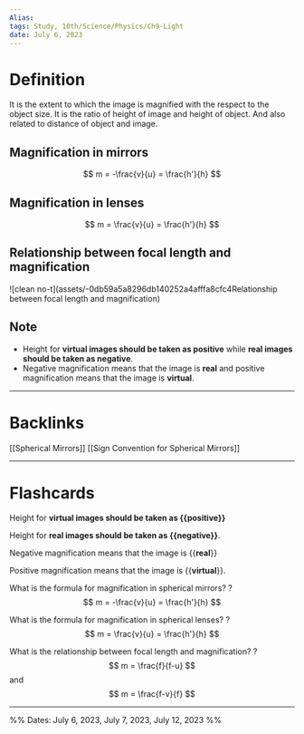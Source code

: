 ```yaml
---
Alias:
tags: Study, 10th/Science/Physics/Ch9-Light
date: July 6, 2023
---
```

# Definition
It is the extent to which the image is magnified with the respect to the object size.
It is the ratio of height of image and height of object. And also related to distance of object and image.
## Magnification in mirrors
$$
m = -\frac{v}{u} = \frac{h'}{h}
$$
## Magnification in lenses
$$
m = \frac{v}{u} = \frac{h'}{h}
$$
## Relationship between focal length and magnification
![clean no-t](assets/-0db59a5a8296db140252a4afffa8cfc4Relationship between focal length and magnification)
## Note
- Height for **virtual images should be taken as positive** while **real images should be taken as negative**.
- Negative magnification means that the image is **real** and positive magnification means that the image is **virtual**.

---
# Backlinks
[[Spherical Mirrors]]
[[Sign Convention for Spherical Mirrors]]

---
# Flashcards

Height for **virtual images should be taken as {{positive}}**  
<!--SR:!2024-04-14,207,280-->

Height for **real images should be taken as {{negative}}**.
<!--SR:!2024-04-16,209,280-->

Negative magnification means that the image is {{**real**}}
<!--SR:!2024-05-25,115,280-->

Positive magnification means that the image is {{**virtual**}}.
<!--SR:!2024-09-28,269,260-->

What is the formula for magnification in spherical mirrors?
?
$$
m = -\frac{v}{u} = \frac{h'}{h}
$$
<!--SR:!2025-08-12,558,285-->

What is the formula for magnification in spherical lenses?
?
$$
m = \frac{v}{u} = \frac{h'}{h}
$$
<!--SR:!2024-04-13,206,270-->

What is the relationship between focal length and magnification?
?
$$
m = \frac{f}{f-u}
$$
and
$$
m = \frac{f-v}{f}
$$
<!--SR:!2024-04-17,114,245-->


---

%%
Dates: July 6, 2023, July 7, 2023, July 12, 2023
%%